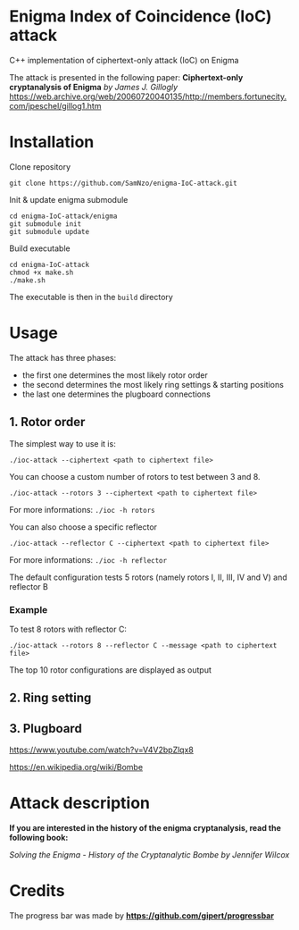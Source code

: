 # Enigma Index of Coincidence (IoC) attack
C++ implementation of ciphertext-only attack (IoC) on Enigma 

The attack is presented in the following paper: **Ciphertext-only cryptanalysis of Enigma** *by James J. Gillogly*
https://web.archive.org/web/20060720040135/http://members.fortunecity.com/jpeschel/gillog1.htm

# Installation

Clone repository
```
git clone https://github.com/SamNzo/enigma-IoC-attack.git
```

Init & update enigma submodule
```
cd enigma-IoC-attack/enigma
git submodule init
git submodule update
```

Build executable
```
cd enigma-IoC-attack
chmod +x make.sh
./make.sh
```

The executable is then in the `build` directory

# Usage

The attack has three phases:
- the first one determines the most likely rotor order
- the second determines the most likely ring settings & starting positions
- the last one determines the plugboard connections

## 1. Rotor order
The simplest way to use it is:
```
./ioc-attack --ciphertext <path to ciphertext file>
```

You can choose a custom number of rotors to test between 3 and 8.
```
./ioc-attack --rotors 3 --ciphertext <path to ciphertext file>
```

For more informations: `./ioc -h rotors`

You can also choose a specific reflector
```
./ioc-attack --reflector C --ciphertext <path to ciphertext file>
```

For more informations: `./ioc -h reflector`

The default configuration tests 5 rotors (namely rotors I, II, III, IV and V) and reflector B

### Example
To test 8 rotors with reflector C:

```
./ioc-attack --rotors 8 --reflector C --message <path to ciphertext file>
```

The top 10 rotor configurations are displayed as output

## 2. Ring setting

## 3. Plugboard

https://www.youtube.com/watch?v=V4V2bpZlqx8

https://en.wikipedia.org/wiki/Bombe

# Attack description

**If you are interested in the history of the enigma cryptanalysis, read the following book:**

*Solving the Enigma - History of the Cryptanalytic Bombe by Jennifer Wilcox*

# Credits

The progress bar was made by **https://github.com/gipert/progressbar**
